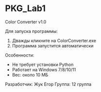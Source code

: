 # PKG_Lab1
Color Converter v1.0

Для запуска программы:
1. Дважды кликните на ColorConverter.exe
2. Программа запустится автоматически

Особенности:
- Не требует установки Python
- Работает на Windows 7/8/10/11
- Вес: около 10 МБ

Разработчик: Жук Егор
Группа: 12 группа
